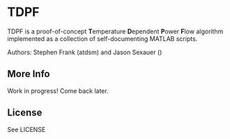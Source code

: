 # TDPF #

TDPF is a proof-of-concept **T**emperature **D**ependent **P**ower **F**low
algorithm implemented as a collection of self-documenting MATLAB scripts.

Authors: Stephen Frank (atdsm) and Jason Sexauer ()

## More Info ##
Work in progress! Come back later.

## License ##
See LICENSE